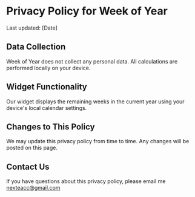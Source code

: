 # Privacy Policy for Week of Year

Last updated: [Date]

## Data Collection
Week of Year does not collect any personal data. All calculations are performed locally on your device.

## Widget Functionality
Our widget displays the remaining weeks in the current year using your device's local calendar settings.

## Changes to This Policy
We may update this privacy policy from time to time. Any changes will be posted on this page.

## Contact Us
If you have questions about this privacy policy, please email me nexteacc@gmail.com
